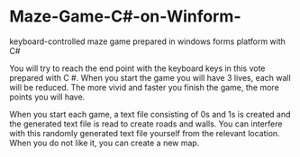 # Maze-Game-C#-on-Winform-
keyboard-controlled maze game prepared in windows forms platform with C#

You will try to reach the end point with the keyboard keys in this vote prepared with C #.
When you start the game you will have 3 lives, each wall will be reduced. 
The more vivid and faster you finish the game, the more points you will have.

When you start each game, a text file consisting of 0s and 1s is created and 
the generated text file is read to create roads and walls. You can interfere with 
this randomly generated text file yourself from the relevant location. 
When you do not like it, you can create a new map.
